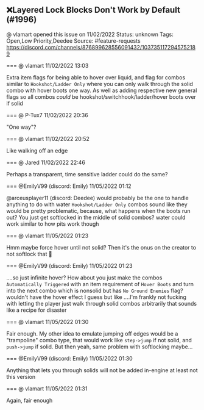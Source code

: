 ## ❌Layered Lock Blocks Don't Work by Default (#1996)
@ vlamart opened this issue on 11/02/2022
Status: unknown
Tags: Open,Low Priority,Deedee
Source: #feature-requests https://discord.com/channels/876899628556091432/1037351172945752189


=== @ vlamart 11/02/2022 13:03

Extra item flags for being able to hover over liquid, and flag for combos similar to `Hookshot/Ladder Only` where you can only walk through the solid combo with hover boots one way. As well as adding respective new general flags so all combos _could_ be hookshot/switchhook/ladder/hover boots over if solid

=== @ P-Tux7 11/02/2022 20:36

"One way"?

=== @ vlamart 11/02/2022 20:52

Like walking off an edge

=== @ Jared 11/02/2022 22:46

Perhaps a transparent, time sensitive ladder could do the same?

=== @EmilyV99 (discord: Emily) 11/05/2022 01:12

@arceusplayer11 (discord: Deedee) would probably be the one to handle anything to do with water
`Hookshot/Ladder Only` combos sound like they would be pretty problematic, because, what happens when the boots run out? You just get softlocked in the middle of solid combos?
water could work similar to how pits work though

=== @ vlamart 11/05/2022 01:23

Hmm maybe force hover until not solid? Then it's the onus on the creator to not softlock that 🤔

=== @EmilyV99 (discord: Emily) 11/05/2022 01:23

....so just infinite hover?
How about you just make the combos `Automatically Triggered` with an item requirement of `Hover Boots` and turn into the next combo which is nonsolid but has `No Ground Enemies` flag?
wouldn't have the hover effect I guess but like
....I'm frankly not fucking with letting the player just walk through solid combos arbitrarily
that sounds like a recipe for disaster

=== @ vlamart 11/05/2022 01:30

Fair enough. My other idea to emulate jumping off edges would be a "trampoline" combo type, that would work like `step->jump` if not solid, and `push->jump` if solid. But then yeah, same problem with softlocking maybe...

=== @EmilyV99 (discord: Emily) 11/05/2022 01:30

Anything that lets you through solids will not be added in-engine
at least not this version

=== @ vlamart 11/05/2022 01:31

Again, fair enough
